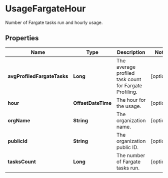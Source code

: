 # UsageFargateHour

Number of Fargate tasks run and hourly usage.

## Properties

| Name                        | Type               | Description                                            | Notes      |
| --------------------------- | ------------------ | ------------------------------------------------------ | ---------- |
| **avgProfiledFargateTasks** | **Long**           | The average profiled task count for Fargate Profiling. | [optional] |
| **hour**                    | **OffsetDateTime** | The hour for the usage.                                | [optional] |
| **orgName**                 | **String**         | The organization name.                                 | [optional] |
| **publicId**                | **String**         | The organization public ID.                            | [optional] |
| **tasksCount**              | **Long**           | The number of Fargate tasks run.                       | [optional] |
